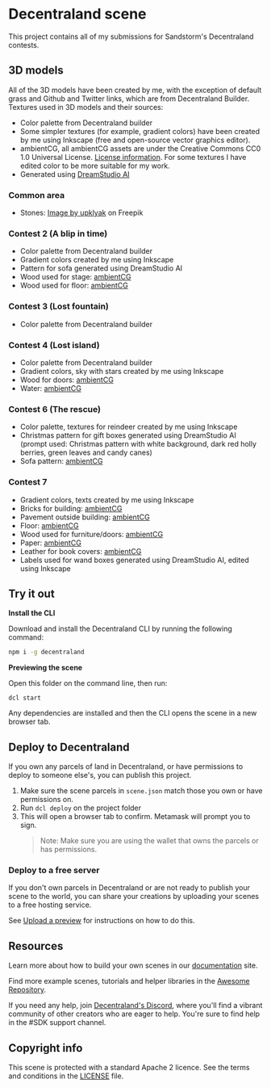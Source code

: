 # Decentraland scene

This project contains all of my submissions for Sandstorm's Decentraland contests.

## 3D models

All of the 3D models have been created by me, with the exception of default grass and Github and Twitter links, which are from Decentraland Builder.
Textures used in 3D models and their sources:

- Color palette from Decentraland builder
- Some simpler textures (for example, gradient colors) have been created by me using Inkscape (free and open-source vector graphics editor).
- ambientCG, all ambientCG assets are under the Creative Commons CC0 1.0 Universal License. <a href="https://docs.ambientcg.com/books/website-licensing/page/license-information">License information</a>. For some textures I have edited color to be more suitable for my work.
- Generated using <a href="https://beta.dreamstudio.ai/">DreamStudio AI</a>

### Common area

- Stones: <a href="https://www.freepik.com/free-vector/game-texture-stones-pebbles-seamless-pattern_23954927.htm#&position=1&from_view=undefined">Image by upklyak</a> on Freepik

### Contest 2 (A blip in time)

- Color palette from Decentraland builder
- Gradient colors created by me using Inkscape
- Pattern for sofa generated using DreamStudio AI
- Wood used for stage: <a href="https://ambientcg.com/view?id=Wood028">ambientCG</a>
- Wood used for floor: <a href="https://ambientcg.com/view?id=WoodFloor037">ambientCG</a>

### Contest 3 (Lost fountain)

- Color palette from Decentraland builder

### Contest 4 (Lost island)

- Color palette from Decentraland builder
- Gradient colors, sky with stars created by me using Inkscape
- Wood for doors: <a href="https://ambientcg.com/view?id=Planks003">ambientCG</a>
- Water: <a href="https://ambientcg.com/view?id=Ice003">ambientCG</a>

### Contest 6 (The rescue)

- Color palette, textures for reindeer created by me using Inkscape
- Christmas pattern for gift boxes generated using DreamStudio AI (prompt used: Christmas pattern with white background, dark red holly berries, green leaves and candy canes)
- Sofa pattern: <a href="https://ambientcg.com/view?id=Fabric009">ambientCG</a>

### Contest 7

- Gradient colors, texts created by me using Inkscape
- Bricks for building: <a href="https://ambientcg.com/view?id=Bricks052">ambientCG</a>
- Pavement outside building: <a href="https://ambientcg.com/view?id=PavingStones115A">ambientCG</a>
- Floor: <a href="https://ambientcg.com/view?id=Planks003">ambientCG</a>
- Wood used for furniture/doors: <a href="https://ambientcg.com/view?id=Wood028">ambientCG</a>
- Paper: <a href="https://ambientcg.com/view?id=Paper002">ambientCG</a>
- Leather for book covers: <a href="https://ambientcg.com/view?id=Leather014">ambientCG</a>
- Labels used for wand boxes generated using DreamStudio AI, edited using Inkscape

## Try it out

**Install the CLI**

Download and install the Decentraland CLI by running the following command:

```bash
npm i -g decentraland
```

**Previewing the scene**

Open this folder on the command line, then run:

```
dcl start
```

Any dependencies are installed and then the CLI opens the scene in a new browser tab.

## Deploy to Decentraland

If you own any parcels of land in Decentraland, or have permissions to deploy to someone else's, you can publish this project.

1. Make sure the scene parcels in `scene.json` match those you own or have permissions on.
2. Run `dcl deploy` on the project folder
3. This will open a browser tab to confirm. Metamask will prompt you to sign.
   > Note: Make sure you are using the wallet that owns the parcels or has permissions.

### Deploy to a free server

If you don't own parcels in Decentraland or are not ready to publish your scene to the world, you can share your creations by uploading your scenes to a free hosting service.

See [Upload a preview](https://docs.decentraland.org/development-guide/deploy-to-now/) for instructions on how to do this.

## Resources

Learn more about how to build your own scenes in our [documentation](https://docs.decentraland.org/) site.

Find more example scenes, tutorials and helper libraries in the [Awesome Repository](https://github.com/decentraland-scenes/Awesome-Repository).

If you need any help, join [Decentraland's Discord](https://dcl.gg/discord), where you'll find a vibrant community of other creators who are eager to help. You're sure to find help in the #SDK support channel.

## Copyright info

This scene is protected with a standard Apache 2 licence. See the terms and conditions in the [LICENSE](/LICENSE) file.
